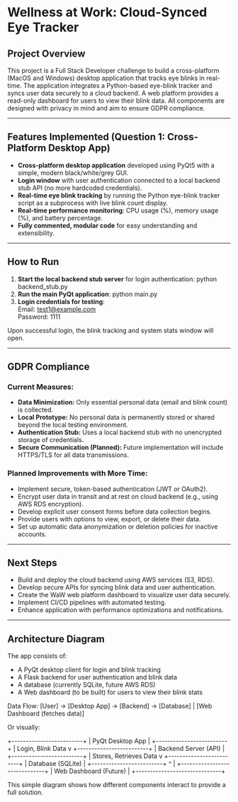 # Wellness at Work: Cloud-Synced Eye Tracker

## Project Overview

This project is a Full Stack Developer challenge to build a cross-platform (MacOS and Windows) desktop application that tracks eye blinks in real-time. The application integrates a Python-based eye-blink tracker and syncs user data securely to a cloud backend. A web platform provides a read-only dashboard for users to view their blink data. All components are designed with privacy in mind and aim to ensure GDPR compliance.

---

## Features Implemented (Question 1: Cross-Platform Desktop App)

- **Cross-platform desktop application** developed using PyQt5 with a simple, modern black/white/grey GUI.
- **Login window** with user authentication connected to a local backend stub API (no more hardcoded credentials).
- **Real-time eye blink tracking** by running the Python eye-blink tracker script as a subprocess with live blink count display.
- **Real-time performance monitoring**: CPU usage (%), memory usage (%), and battery percentage.
- **Fully commented, modular code** for easy understanding and extensibility.

---

## How to Run

1. **Start the local backend stub server** for login authentication:  python backend_stub.py
2. **Run the main PyQt application**: python main.py
3. **Login credentials for testing**:<br>
Email: test1@example.com<br>
Password: 1111<br>


Upon successful login, the blink tracking and system stats window will open.

---

## GDPR Compliance

### Current Measures:
- **Data Minimization:** Only essential personal data (email and blink count) is collected.
- **Local Prototype:** No personal data is permanently stored or shared beyond the local testing environment.
- **Authentication Stub:** Uses a local backend stub with no unencrypted storage of credentials.
- **Secure Communication (Planned):** Future implementation will include HTTPS/TLS for all data transmissions.

### Planned Improvements with More Time:
- Implement secure, token-based authentication (JWT or OAuth2).
- Encrypt user data in transit and at rest on cloud backend (e.g., using AWS RDS encryption).
- Develop explicit user consent forms before data collection begins.
- Provide users with options to view, export, or delete their data.
- Set up automatic data anonymization or deletion policies for inactive accounts.

---

## Next Steps

- Build and deploy the cloud backend using AWS services (S3, RDS).
- Develop secure APIs for syncing blink data and user authentication.
- Create the WaW web platform dashboard to visualize user data securely.
- Implement CI/CD pipelines with automated testing.
- Enhance application with performance optimizations and notifications.

---

## Architecture Diagram

The app consists of:
- A PyQt desktop client for login and blink tracking
- A Flask backend for user authentication and blink data
- A database (currently SQLite, future AWS RDS)
- A Web dashboard (to be built) for users to view their blink stats

Data Flow:
[User] -> [Desktop App] -> [Backend] -> [Database]
|
[Web Dashboard (fetches data)]

Or visually:

+-------------------------+
| PyQt Desktop App |
+-------------------------+
|
Login, Blink Data
v
+-------------------------+
| Backend Server (API) |
+-------------------------+
|
Stores, Retrieves Data
v
+-------------------------+
| Database (SQLite) |
+-------------------------+
       ^
       |
+------------------------------+
| Web Dashboard (Future) |
+------------------------------+

This simple diagram shows how different components interact to provide a full solution.